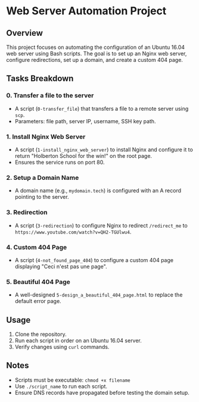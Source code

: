 # Web Server Automation Project

## Overview

This project focuses on automating the configuration of an Ubuntu 16.04 web server using Bash scripts. The goal is to set up an Nginx web server, configure redirections, set up a domain, and create a custom 404 page.

## Tasks Breakdown

### 0. Transfer a file to the server

- A script (`0-transfer_file`) that transfers a file to a remote server using `scp`.
- Parameters: file path, server IP, username, SSH key path.

### 1. Install Nginx Web Server

- A script (`1-install_nginx_web_server`) to install Nginx and configure it to return "Holberton School for the win!" on the root page.
- Ensures the service runs on port 80.

### 2. Setup a Domain Name

- A domain name (e.g., `mydomain.tech`) is configured with an A record pointing to the server.

### 3. Redirection

- A script (`3-redirection`) to configure Nginx to redirect `/redirect_me` to `https://www.youtube.com/watch?v=QH2-TGUlwu4`.

### 4. Custom 404 Page

- A script (`4-not_found_page_404`) to configure a custom 404 page displaying "Ceci n'est pas une page".

### 5. Beautiful 404 Page

- A well-designed `5-design_a_beautiful_404_page.html` to replace the default error page.

## Usage

1. Clone the repository.
2. Run each script in order on an Ubuntu 16.04 server.
3. Verify changes using `curl` commands.

## Notes

- Scripts must be executable: `chmod +x filename`
- Use `./script_name` to run each script.
- Ensure DNS records have propagated before testing the domain setup.


